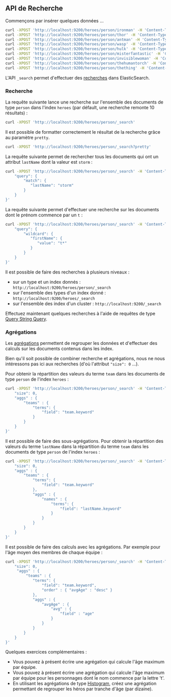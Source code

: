 ## API de Recherche

Commençons par insérer quelques données ...

```bash
curl -XPOST 'http://localhost:9200/heroes/person/ironman' -H 'Content-Type: application/json' -d '{"firstName":"Tony","lastName":"Stark","aka":"Iron Man","team":"Avengers","age":45}'
curl -XPOST 'http://localhost:9200/heroes/person/thor' -H 'Content-Type: application/json' -d '{"firstName":"Thor","lastName":"Odinson","aka":"Thor","team":"Avengers","age":27}'
curl -XPOST 'http://localhost:9200/heroes/person/antman' -H 'Content-Type: application/json' -d '{"firstName":"Hank","lastName":"Pym","aka":"Ant-Man","team":"Avengers","age":41}'
curl -XPOST 'http://localhost:9200/heroes/person/wasp' -H 'Content-Type: application/json' -d '{"firstName":"Janet","lastName":"van Dyne","aka":"Wasp","team":"Avengers","age":32}'
curl -XPOST 'http://localhost:9200/heroes/person/hulk' -H 'Content-Type: application/json' -d '{"firstName":"Bruce","lastName":"Banner","aka":"Hulk","team":"Avengers","age":41}'
curl -XPOST 'http://localhost:9200/heroes/person/misterfantastic' -H 'Content-Type: application/json' -d '{"firstName":"Reed","lastName":"Richards","aka":"Mister Fantastic","team":"FantasticFour","age":47}'
curl -XPOST 'http://localhost:9200/heroes/person/invisiblewoman' -H 'Content-Type: application/json' -d '{"firstName":"Susan","lastName":"Storm","aka":"Invisible Woman","team":"FantasticFour","age":29}'
curl -XPOST 'http://localhost:9200/heroes/person/thehumantorch' -H 'Content-Type: application/json' -d '{"firstName":"Johnny","lastName":"Storm","aka":"The Human Torch","team":"FantasticFour","age":25}'
curl -XPOST 'http://localhost:9200/heroes/person/thething' -H 'Content-Type: application/json' -d '{"firstName":"Ben","lastName":"Grimm","aka":"The Thing","team":"FantasticFour","age":42}'
```

L'API `_search` permet d'effectuer des [recherches](https://www.elastic.co/guide/en/elasticsearch/reference/current/search.html) dans ElasticSearch.

### Recherche

La requête suivante lance une recherche sur l'ensemble des documents de type `person` dans l'index `heroes` (par défault, une recherche remonte 10 résultats) :

```bash
curl -XPOST 'http://localhost:9200/heroes/person/_search'
```

Il est possible de formatter correctement le résultat de la recherche grâce au paramètre `pretty`.

```bash
curl -XPOST 'http://localhost:9200/heroes/person/_search?pretty'
```

La requête suivante permet de rechercher tous les documents qui ont un attribut `lastName` dont la valeur est `storm` :

```bash
curl -XPOST 'http://localhost:9200/heroes/person/_search' -H 'Content-Type: application/json' -d '{
    "query": {
        "match": {
           "lastName": "storm"
        }
    }
}'
```

La requête suivante permet d'effectuer une recherche sur les documents dont le prénom commence par un `t` :

```bash
curl -XPOST 'http://localhost:9200/heroes/person/_search' -H 'Content-Type: application/json' -d '{
    "query": {
        "wildcard": {
           "firstName": {
              "value": "t*"
           }
        }
    }
}'
```

Il est possible de faire des recherches à plusieurs niveaux :

* sur un type et un index donnés : `http://localhost:9200/heroes/person/_search`
* sur l'ensemble des types d'un index donné : `http://localhost:9200/heroes/_search`
* sur l'ensemble des index d'un cluster : `http://localhost:9200/_search`

Effectuez maintenant quelques recherches à l'aide de requêtes de type [Query String Query](https://www.elastic.co/guide/en/elasticsearch/reference/current/query-dsl-query-string-query.html).

### Agrégations

Les [agrégations](https://www.elastic.co/guide/en/elasticsearch/reference/current/search-aggregations.html) permettent de regrouper les données et d'effectuer des calculs sur les documents contenus dans les index.

Bien qu'il soit possible de combiner recherche et agrégations, nous ne nous intéressons pas ici aux recherches (d'où l'attribut `"size": 0` ...).

Pour obtenir la répartition des valeurs du terme `team` dans les documents de type `person` de l'index `heroes` :

```bash
curl -XPOST 'http://localhost:9200/heroes/person/_search' -H 'Content-Type: application/json' -d '{
    "size": 0,
    "aggs" : {
        "teams" : {
            "terms": {
                "field": "team.keyword"
            }
        }
    }
}'
```

Il est possible de faire des sous-agrégations. Pour obtenir la répartition des valeurs du terme `lastName` dans la répartition du terme `team` dans les documents de type `person` de l'index `heroes` :

```bash
curl -XPOST 'http://localhost:9200/heroes/person/_search' -H 'Content-Type: application/json' -d '{
    "size": 0,
    "aggs" : {
        "teams" : {
            "terms": {
                "field": "team.keyword"
            },
            "aggs" : {
                "names" : {
                    "terms": {
                        "field": "lastName.keyword"
                    }
                }
            }
        }
    }
}'
```

Il est possible de faire des calculs avec les agrégations. Par exemple pour l'âge moyen des membres de chaque équipe :

```bash
curl -XPOST 'http://localhost:9200/heroes/person/_search' -H 'Content-Type: application/json' -d '{
    "size": 0,
     "aggs" : {
         "teams" : {
            "terms": {
                "field": "team.keyword",
                "order" : { "avgAge" : "desc" }
            },
            "aggs" : {
                "avgAge" : {
                    "avg" : {
                        "field" : "age"
                    }
                }
            }
        }
    }
}'
```

Quelques exercices complémentaires :

* Vous pouvez à présent écrire une agrégation qui calcule l'âge maximum par équipe.
* Vous pouvez à présent écrire une agrégation qui calcule l'âge maximum par équipe pour les personnages dont le nom commence par la lettre 't'.
* En utilisant les agrégations de type [Histogram](https://www.elastic.co/guide/en/elasticsearch/reference/current/search-aggregations-bucket-histogram-aggregation.html), créez une agrégation permettant de regrouper les héros par tranche d'âge (par dizaine).
